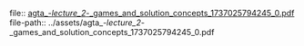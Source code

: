 file:: [agta_-_lecture_2_-_games_and_solution_concepts_1737025794245_0.pdf](../assets/agta_-_lecture_2_-_games_and_solution_concepts_1737025794245_0.pdf)
file-path:: ../assets/agta_-_lecture_2_-_games_and_solution_concepts_1737025794245_0.pdf
